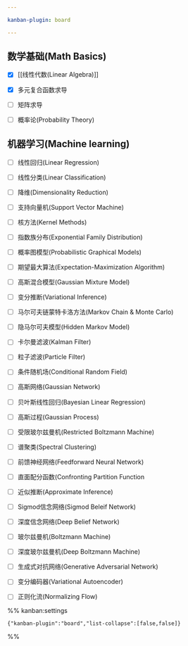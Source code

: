 ```yaml
---

kanban-plugin: board

---
```


## 数学基础(Math Basics)

- [x] [[线性代数(Linear Algebra)]]
- [x] 多元复合函数求导
- [ ] 矩阵求导
- [ ] 概率论(Probability Theory)


## 机器学习(Machine learning)

- [ ] 线性回归(Linear Regression)
- [ ] 线性分类(Linear Classification)
- [ ] 降维(Dimensionality Reduction)
- [ ] 支持向量机(Support Vector Machine)
- [ ] 核方法(Kernel Methods)
- [ ] 指数族分布(Exponential Family Distribution)
- [ ] 概率图模型(Probabilistic Graphical Models)
- [ ] 期望最大算法(Expectation-Maximization Algorithm)
- [ ] 高斯混合模型(Gaussian Mixture Model)
- [ ] 变分推断(Variational Inference)
- [ ] 马尔可夫链蒙特卡洛方法(Markov Chain & Monte Carlo)
- [ ] 隐马尔可夫模型(Hidden Markov Model)
- [ ] 卡尔曼滤波(Kalman Filter)
- [ ] 粒子滤波(Particle Filter)
- [ ] 条件随机场(Conditional Random Field)
- [ ] 高斯网络(Gaussian Network)
- [ ] 贝叶斯线性回归(Bayesian Linear Regression)
- [ ] 高斯过程(Gaussian Process)
- [ ] 受限玻尔兹曼机(Restricted Boltzmann Machine)
- [ ] 谱聚类(Spectral Clustering)
- [ ] 前馈神经网络(Feedforward Neural Network)
- [ ] 直面配分函数(Confronting Partition Function
- [ ] 近似推断(Approximate Inference)
- [ ] Sigmod信念网络(Sigmod Beleif Network)
- [ ] 深度信念网络(Deep Belief Network)
- [ ] 玻尔兹曼机(Boltzmann Machine)
- [ ] 深度玻尔兹曼机(Deep Boltzmann Machine)
- [ ] 生成式对抗网络(Generative Adversarial Network)
- [ ] 变分编码器(Variational Autoencoder)
- [ ] 正则化流(Normalizing Flow)




%% kanban:settings
```
{"kanban-plugin":"board","list-collapse":[false,false]}
```
%%